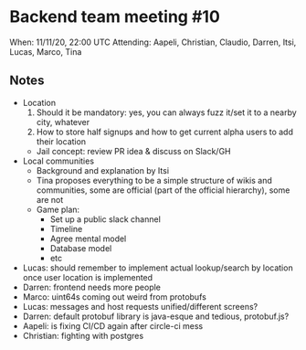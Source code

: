 # Backend team meeting #10

When: 11/11/20, 22:00 UTC
Attending: Aapeli, Christian, Claudio, Darren, Itsi, Lucas, Marco, Tina

## Notes

* Location
    1. Should it be mandatory: yes, you can always fuzz it/set it to a nearby city, whatever
    2. How to store half signups and how to get current alpha users to add their location
    - Jail concept: review PR idea & discuss on Slack/GH
* Local communities
    - Background and explanation by Itsi
    - Tina proposes everything to be a simple structure of wikis and communities, some are official (part of the official hierarchy), some are not
    - Game plan:
        - Set up a public slack channel
        - Timeline
        - Agree mental model
        - Database model
        - etc
* Lucas: should remember to implement actual lookup/search by location once user location is implemented
* Darren: frontend needs more people
* Marco: uint64s coming out weird from protobufs
* Lucas: messages and host requests unified/different screens?
* Darren: default protobuf library is java-esque and tedious, protobuf.js?
* Aapeli: is fixing CI/CD again after circle-ci mess
* Christian: fighting with postgres
